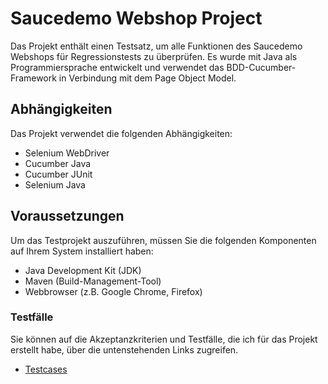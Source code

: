 # Saucedemo Webshop Project

Das Projekt enthält einen Testsatz, um alle Funktionen des Saucedemo Webshops für Regressionstests zu überprüfen. Es wurde mit Java als Programmiersprache entwickelt und verwendet das BDD-Cucumber-Framework in Verbindung mit dem Page Object Model.

## Abhängigkeiten

Das Projekt verwendet die folgenden Abhängigkeiten:

- Selenium WebDriver
- Cucumber Java
- Cucumber JUnit
- Selenium Java

## Voraussetzungen

Um das Testprojekt auszuführen, müssen Sie die folgenden Komponenten auf Ihrem System installiert haben:

- Java Development Kit (JDK)
- Maven (Build-Management-Tool)
- Webbrowser (z.B. Google Chrome, Firefox)

### Testfälle
Sie können auf die Akzeptanzkriterien und Testfälle, die ich für das Projekt erstellt habe, über die untenstehenden Links zugreifen.

- [Testcases](https://docs.google.com/spreadsheets/d/1IsrAQwPCr_oAuA1SPXSPq8RxtTY_MBEGbBzjWzRz30s/edit?usp=sharing)

